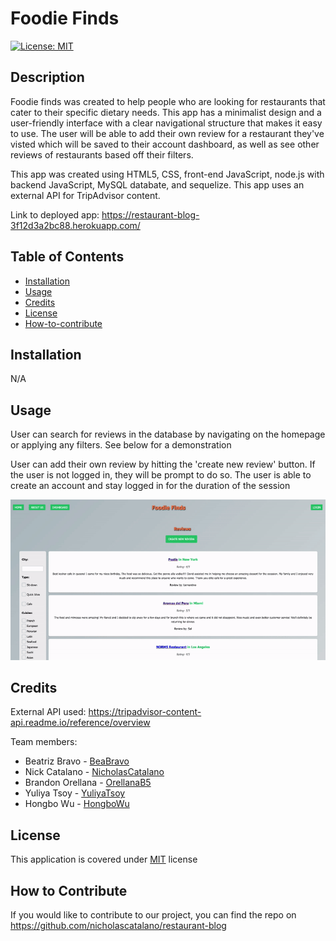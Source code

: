 # Foodie Finds
  
  [![License: MIT](https://img.shields.io/badge/License-MIT-yellow.svg)](https://opensource.org/licenses/MIT)
  
  ## Description
  
  Foodie finds was created to help people who are looking for restaurants that cater to their specific dietary needs. This app has a minimalist design and a user-friendly interface with a clear navigational structure that makes it easy to use. The user will be able to add their own review for a restaurant they've visted which will be saved to their account dashboard, as well as see other reviews of restaurants based off their filters.

  This app was created using HTML5, CSS, front-end JavaScript, node.js with backend JavaScript, MySQL databate, and sequelize. This app uses an external API for TripAdvisor content. 

  Link to deployed app: https://restaurant-blog-3f12d3a2bc88.herokuapp.com/ 
  
  ## Table of Contents
  
  - [Installation](#installation)
  - [Usage](#usage)
  - [Credits](#credits)
  - [License](#license)
  - [How-to-contribute](#how-to-contribute)
  
  ## Installation
  N/A
  
  ## Usage
  User can search for reviews in the database by navigating on the homepage or applying any filters. See below for a demonstration

  User can add their own review by hitting the 'create new review' button. If the user is not logged in, they will be prompt to do so. The user is able to create an account and stay logged in for the duration of the session

  ![screenrecording](./assets/ScreenRecording.gif)  
  
  ## Credits
  External API used: https://tripadvisor-content-api.readme.io/reference/overview
  
  Team members: 
  - Beatriz Bravo - [BeaBravo](https://github.com/BeaBravo)
  - Nick Catalano - [NicholasCatalano](https://github.com/nicholascatalano)
  - Brandon Orellana - [OrellanaB5](https://github.com/OrellanaB5)
  - Yuliya Tsoy - [YuliyaTsoy](https://github.com/YuliyaTsoy)
  - Hongbo Wu - [HongboWu](https://github.com/hongbowu)

  
  ## License
  This application is covered under [MIT](https://choosealicense.com/licenses/mit/) license
  
  
  ## How to Contribute
 If you would like to contribute to our project, you can find the repo on https://github.com/nicholascatalano/restaurant-blog
